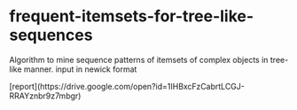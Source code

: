 # frequent-itemsets-for-tree-like-sequences
<p>Algorithm to mine sequence patterns of itemsets of complex objects in tree-like manner.
input in newick format</p>
[report](https://drive.google.com/open?id=1IHBxcFzCabrtLCGJ-RRAYznbr9z7mbgr)
